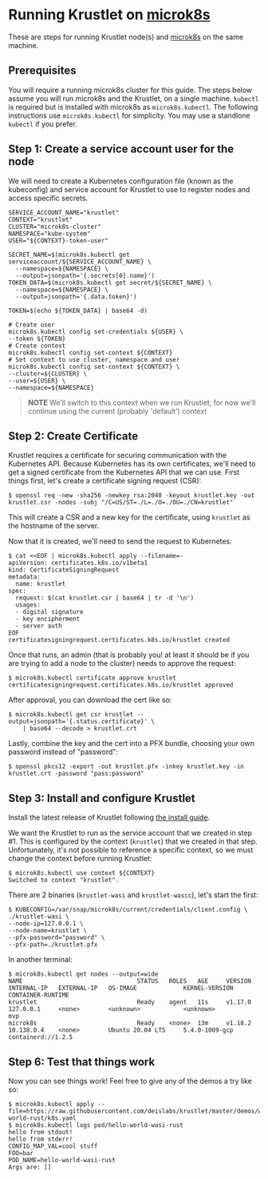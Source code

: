 # Running Krustlet on [microk8s](https://microk8s.io)

These are steps for running Krustlet node(s) and [microk8s](https://microk8s.io) on the same machine.

## Prerequisites

You will require a running microk8s cluster for this guide. The steps below assume you will run
microk8s and the Krustlet, on a single machine. `kubectl` is required but is installed with microk8s
as `microk8s.kubectl`. The following instructions use `microk8s.kubectl` for simplicity.
You may use a standlone `kubectl` if you prefer.

## Step 1: Create a service account user for the node

We will need to create a Kubernetes configuration file (known as the kubeconfig) and service account
for Krustlet to use to register nodes and access specific secrets.

```shell
SERVICE_ACCOUNT_NAME="krustlet"
CONTEXT="krustlet"
CLUSTER="microk8s-cluster"
NAMESPACE="kube-system"
USER="${CONTEXT}-token-user"

SECRET_NAME=$(microk8s.kubectl get serviceaccount/${SERVICE_ACCOUNT_NAME} \
  --namespace=${NAMESPACE} \
  --output=jsonpath='{.secrets[0].name}')
TOKEN_DATA=$(microk8s.kubectl get secret/${SECRET_NAME} \
  --namespace=${NAMESPACE} \
  --output=jsonpath='{.data.token}')

TOKEN=$(echo ${TOKEN_DATA} | base64 -d)

# Create user
microk8s.kubectl config set-credentials ${USER} \
--token ${TOKEN}
# Create context
microk8s.kubectl config set-context ${CONTEXT}
# Set context to use cluster, namespace and user
microk8s.kubectl config set-context ${CONTEXT} \
--cluster=${CLUSTER} \
--user=${USER} \
--namespace=${NAMESPACE}
```

> **NOTE** We'll switch to this context when we run Krustlet; for now we'll continue using the
current (probably 'default') context

## Step 2: Create Certificate

Krustlet requires a certificate for securing communication with the Kubernetes API. Because
Kubernetes has its own certificates, we'll need to get a signed certificate from the Kubernetes
API that we can use. First things first, let's create a certificate signing request (CSR):

```shell
$ openssl req -new -sha256 -newkey rsa:2048 -keyout krustlet.key -out krustlet.csr -nodes -subj "/C=US/ST=./L=./O=./OU=./CN=krustlet"
```

This will create a CSR and a new key for the certificate, using `krustlet` as the hostname of the
server.

Now that it is created, we'll need to send the request to Kubernetes:

```shell
$ cat <<EOF | microk8s.kubectl apply --filename=-
apiVersion: certificates.k8s.io/v1beta1
kind: CertificateSigningRequest
metadata:
  name: krustlet
spec:
  request: $(cat krustlet.csr | base64 | tr -d '\n')
  usages:
  - digital signature
  - key encipherment
  - server auth
EOF
certificatesigningrequest.certificates.k8s.io/krustlet created
```

Once that runs, an admin (that is probably you! at least it should be if you are trying to add a
node to the cluster) needs to approve the request:

```shell
$ microk8s.kubectl certificate approve krustlet
certificatesigningrequest.certificates.k8s.io/krustlet approved
```

After approval, you can download the cert like so:

```shell
$ microk8s.kubectl get csr krustlet --output=jsonpath='{.status.certificate}' \
    | base64 --decode > krustlet.crt
```

Lastly, combine the key and the cert into a PFX bundle, choosing your own password instead of
"password":

```shell
$ openssl pkcs12 -export -out krustlet.pfx -inkey krustlet.key -in krustlet.crt -password "pass:password"
```

## Step 3: Install and configure Krustlet

Install the latest release of Krustlet following [the install guide](../intro/install.md).

We want the Krustlet to run as the service account that we created in step #1. This is configured
by the context (`krustlet`) that we created in that step. Unfortunately, it's not possible to
reference a specific context, so we must change the context before running Krustlet:

```shell
$ microk8s.kubectl use context ${CONTEXT}
Switched to context "krustlet".
```

There are 2 binaries (`krustlet-wasi` and `krustlet-wascc`), let's start the first:

```shell
$ KUBECONFIG=/var/snap/microk8s/current/credentials/client.config \
./krustlet-wasi \
--node-ip=127.0.0.1 \
--node-name=krustlet \
--pfx-password="password" \
--pfx-path=./krustlet.pfx
```

In another terminal:

```shell
$ microk8s.kubectl get nodes --output=wide
NAME                                STATUS   ROLES   AGE     VERSION   INTERNAL-IP   EXTERNAL-IP   OS-IMAGE             KERNEL-VERSION      CONTAINER-RUNTIME
krustlet                            Ready    agent   11s     v1.17.0   127.0.0.1     <none>        <unknown>            <unknown>           mvp
microk8s                            Ready    <none>  13m     v1.18.2   10.138.0.4    <none>        Ubuntu 20.04 LTS     5.4.0-1009-gcp      containerd://1.2.5
```

## Step 6: Test that things work

Now you can see things work! Feel free to give any of the demos a try like so:

```shell
$ microk8s.kubectl apply --file=https://raw.githubusercontent.com/deislabs/krustlet/master/demos/wasi/hello-world-rust/k8s.yaml
$ microk8s.kubectl logs pod/hello-world-wasi-rust
hello from stdout!
hello from stderr!
CONFIG_MAP_VAL=cool stuff
FOO=bar
POD_NAME=hello-world-wasi-rust
Args are: []
```
